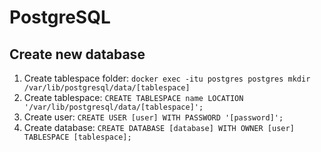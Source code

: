 # PostgreSQL

## Create new database

1. Create tablespace folder: `docker exec -itu postgres postgres mkdir /var/lib/postgresql/data/[tablespace]`
2. Create tablespace: `CREATE TABLESPACE name LOCATION '/var/lib/postgresql/data/[tablespace]';`
3. Create user: `CREATE USER [user] WITH PASSWORD '[password]';`
4. Create database: `CREATE DATABASE [database] WITH OWNER [user] TABLESPACE [tablespace];`
